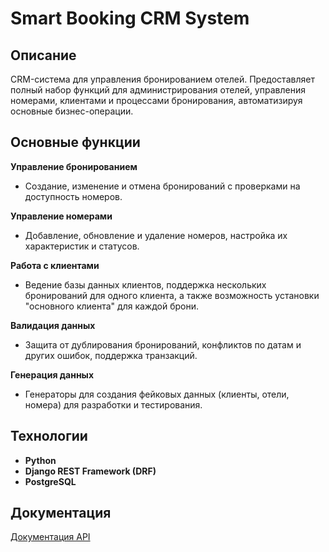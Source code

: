# Smart Booking CRM System

## Описание
CRM-система для управления бронированием отелей. Предоставляет полный набор функций для администрирования отелей, управления номерами, клиентами и процессами бронирования, автоматизируя основные бизнес-операции.

## Основные функции

**Управление бронированием**
- Создание, изменение и отмена бронирований с проверками на доступность номеров.

**Управление номерами**
- Добавление, обновление и удаление номеров, настройка их характеристик и статусов.

**Работа с клиентами**
- Ведение базы данных клиентов, поддержка нескольких бронирований для одного клиента, а также возможность установки "основного клиента" для каждой брони.

**Валидация данных**
- Защита от дублирования бронирований, конфликтов по датам и других ошибок, поддержка транзакций.

**Генерация данных**
- Генераторы для создания фейковых данных (клиенты, отели, номера) для разработки и тестирования.

## Технологии
- **Python**
- **Django REST Framework (DRF)**
- **PostgreSQL**

## Документация
[Документация API](https://api.smart-booking.site/api/)

